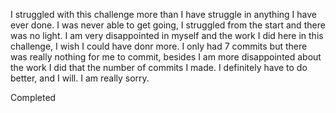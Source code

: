 I struggled with this challenge more than I have struggle in anything I have ever done. I was never able to get going, I struggled from the start and there was no light. I am very disappointed in myself and the work I did here in this challenge, I wish I could have donr more. I only had 7 commits but there was really nothing for me to commit, besides I am more disappointed about the work I did that the number of commits I made. I definitely have to do better, and I will. I am really sorry.

Completed
